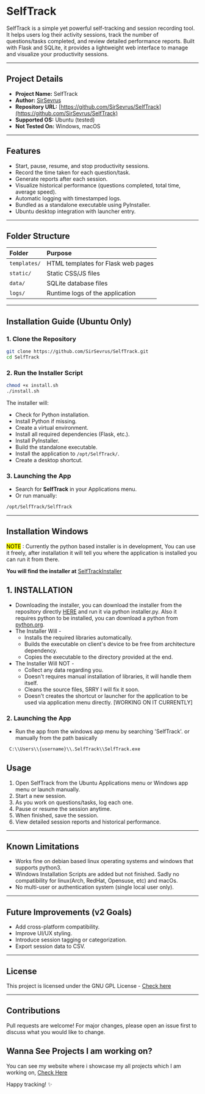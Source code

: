 # SelfTrack

SelfTrack is a simple yet powerful self-tracking and session recording tool. It helps users log their activity sessions, track the number of questions/tasks completed, and review detailed performance reports. Built with Flask and SQLite, it provides a lightweight web interface to manage and visualize your productivity sessions.

---

## Project Details

- **Project Name:** SelfTrack
- **Author:** [SirSevrus](https://github.com/SirSevrus)
- **Repository URL:** [https://github.com/SirSevrus/SelfTrack](https://github.com/SirSevrus/SelfTrack)
- **Supported OS:** Ubuntu (tested)
- **Not Tested On:** Windows, macOS

---

## Features

- Start, pause, resume, and stop productivity sessions.
- Record the time taken for each question/task.
- Generate reports after each session.
- Visualize historical performance (questions completed, total time, average speed).
- Automatic logging with timestamped logs.
- Bundled as a standalone executable using PyInstaller.
- Ubuntu desktop integration with launcher entry.

---

## Folder Structure

| Folder | Purpose |
|:-------|:--------|
| `templates/` | HTML templates for Flask web pages |
| `static/` | Static CSS/JS files |
| `data/` | SQLite database files |
| `logs/` | Runtime logs of the application |

---

## Installation Guide (Ubuntu Only)

### 1. Clone the Repository
```bash
git clone https://github.com/SirSevrus/SelfTrack.git
cd SelfTrack
```

### 2. Run the Installer Script
```bash
chmod +x install.sh
./install.sh
```
The installer will:
- Check for Python installation.
- Install Python if missing.
- Create a virtual environment.
- Install all required dependencies (Flask, etc.).
- Install PyInstaller.
- Build the standalone executable.
- Install the application to `/opt/SelfTrack/`.
- Create a desktop shortcut.

### 3. Launching the App
- Search for **SelfTrack** in your Applications menu.
- Or run manually:
```bash
/opt/SelfTrack/SelfTrack
```

---

## Installation Windows
<mark>NOTE</mark> : Currently the python based installer is in development, You can use it freely, after installation it will tell you where the application is installed you can run it from there.

**You will find the installer at** [SelfTrackInstaller](https://github.com/sirsevrusio/selftrackinstaller)

## 1. INSTALLATION
- Downloading the installer, you can download the installer from the repository directly [HERE](https://github.com/sirsevrusio/SelfTrack/raw/refs/heads/main/installer/installer.py) and run it via python installer.py. Also it requires python to be installed, you can download a python from [python.org](python.org).
- The Installer Will -
   - Installs the required libraries automatically.
   - Builds the executable on client's device to be free from architecture dependency.
   - Copies the executable to the directory provided at the end.
- The Installer Will NOT -
   - Collect any data regarding you.
   - Doesn't requires manual installation of libraries, it will handle them itself.
   - Cleans the source files, SRRY I will fix it soon.
   - Doesn't creates the shortcut or launcher for the application to be used via application menu directly. [WORKING ON IT CURRENTLY]

### 2. Launching the App
- Run the app from the windows app menu by searching 'SelfTrack'. or manually from the path basically
```bash
 C:\\Users\\{username}\\.SelfTrack\\SelfTrack.exe
```

## Usage

1. Open SelfTrack from the Ubuntu Applications menu or Windows app menu or launch manually.
2. Start a new session.
3. As you work on questions/tasks, log each one.
4. Pause or resume the session anytime.
5. When finished, save the session.
6. View detailed session reports and historical performance.

---

## Known Limitations

- Works fine on debian based linux operating systems and windows that supports python3.
- Windows Installation Scripts are added but not finished. Sadly no compatibility for linux(Arch, RedHat, Opensuse, etc) and macOs.
- No multi-user or authentication system (single local user only).

---

## Future Improvements (v2 Goals)

- Add cross-platform compatibility.
- Improve UI/UX styling.
- Introduce session tagging or categorization.
- Export session data to CSV.

---

## License

This project is licensed under the GNU GPL License - [Check here](https://github.com/sirsevrusio/SelfTrack/blob/windows/LICENSE)

---

## Contributions

Pull requests are welcome! For major changes, please open an issue first to discuss what you would like to change.

## Wanna See Projects I am working on?
You can see my website where i showcase my all projects which I am working on, [Check Here](https://sirsevrusio.github.io)

Happy tracking! ✨

